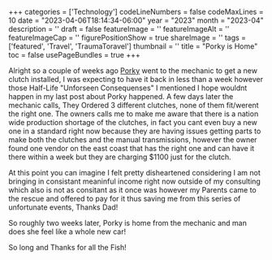 ﻿+++
categories = ['Technology']
codeLineNumbers = false
codeMaxLines = 10
date = "2023-04-06T18:14:34-06:00"
year = "2023"
month = "2023-04"
description = ''
draft = false
featureImage = ''
featureImageAlt = ''
featureImageCap = ''
figurePositionShow = true
shareImage = ''
tags = ['featured', 'Travel', 'TraumaToravel']
thumbnail = ''
title = "Porky is Home"
toc = false
usePageBundles = true
+++

Alright so a couple of weeks ago [Porky](https://techrelay.xyz/post/porky-the-mini/) went to the mechanic to get a new clutch installed, I was expecting to have it back in less than a week however those Half-Life "Unforseen Consequenses" I mentioned I hope wouldnt happen in my last post about Porky happened. A few days later the mechanic calls, They Ordered 3 different clutches, none of them fit/werent the right one. The owners calls me to make me aware that there is a nation wide production shortage of the clutches, in fact you cant even buy a new one in a standard right now because they are having issues getting parts to make both the clutches and the manual transmissions, however the owner found one vendor on the east coast that has the right one and can have it there within a week but they are charging $1100 just for the clutch. 

At this point you can imagine I felt pretty disheartened considering I am not bringing in consistant meaninful income right now outside of my consulting which also is not as consitant as it once was however my Parents came to the rescue and offered to pay for it thus saving me from this series of unfortunate events, Thanks Dad!

So roughly two weeks later, Porky is home from the mechanic and man does she feel like a whole new car!

So long and Thanks for all the Fish!
